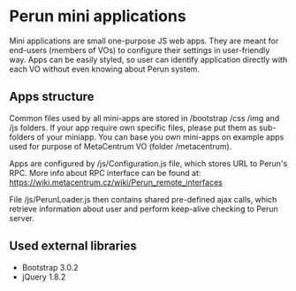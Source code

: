 # Perun mini applications #

Mini applications are small one-purpose JS web apps. They are meant for end-users (members of VOs) to configure their settings in user-friendly way.
Apps can be easily styled, so user can identify application directly with each VO without even knowing about Perun system.

## Apps structure ##

Common files used by all mini-apps are stored in /bootstrap /css /img and /js folders. If your app require own specific files, please put them as sub-folders of your miniapp. You can base you own mini-apps on example apps used for purpose of MetaCentrum VO (folder /metacentrum).

Apps are configured by /js/Configuration.js file, which stores URL to Perun's RPC. More info about RPC interface can be found at: https://wiki.metacentrum.cz/wiki/Perun_remote_interfaces

File /js/PerunLoader.js then contains shared pre-defined ajax calls, which retrieve information about user and perform keep-alive checking to Perun server.

## Used external libraries ##

- Bootstrap 3.0.2
- jQuery 1.8.2

